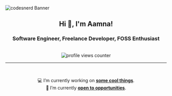 <!-- Banner -->

![codesnerd Banner](https://github.com/codesnerd/codesnerd/assets/70039999/e259a9f1-178b-4ef8-9264-fa423874cb07.gif)

<!-- Introduction -->
<section align="center">
  <h1>Hi 👋, I'm Aamna!</h1>
  <h3>Software Engineer, Freelance Developer, FOSS Enthusiast</h3>
</section>
<br />

<!-- Profile Views -->
<div align="center">
  <img src="https://komarev.com/ghpvc/?username=codesnerd&label=Profile%20views&color=2a5fd7&style=flat" alt="profile views counter"/>
</div>
<hr />
<br />

<!-- Now -->
<section align="center">
  <p>
    💻 I’m currently working on <b><a href="https://codesnerd.com/now#working-on">some cool things</a></b>.
    <br />
    🔭 I’m currently <b><a href="https://codesnerd.com/now#open-to">open to opportunities</a></b>.
  <p>
</section>
